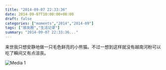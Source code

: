 ```yaml
---
title: "2014-09-07 22:33:36"
date: 2014-09-07T10:00:00+08:00
draft: false
categories: ["moments","2014","2014-09"]
tags: ["朋友圈","生活记录"]
summary: "2014-09-07 22:33:36..."
---
```


来世我只想安静地做一只毛色鲜亮的小熊猫。不过一想到这样就没有越南河粉可以吃了瞬间又有点沮丧。

![Media 1](/Moments/photos/2014-09-07/201409072233360.jpg)

